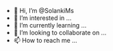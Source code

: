 - 👋 Hi, I’m @SolankiMs
- 👀 I’m interested in ...
- 🌱 I’m currently learning ...
- 💞️ I’m looking to collaborate on ...
- 📫 How to reach me ...

<!---
SolankiMs/SolankiMs is a ✨ special ✨ repository because its `README.md` (this file) appears on your GitHub profile.
You can click the Preview link to take a look at your changes.
--->

